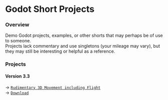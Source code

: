 # Godot Short Projects
### Overview
Demo Godot projects, examples, or other shorts that may perhaps be of use to someone.  
Projects lack commentary and use singletons (your mileage may vary), but they may still be interesting or helpful as a reference.
### Projects
#### Version 3.3
→ [`Rudimentary 3D Movement including Flight`](https://github.com/Yuminous/Godot-Shorts/tree/main/3.3%20%E2%86%92%20Rudimentary%203D%20Movement%20incl.%20Flight)  
→ [`Download`](https://downgit.github.io/#/home?url=https:%2F%2Fgithub.com%2FYuminous%2FGodot-Shorts%2Ftree%2Fmain%2F3.3%20%E2%86%92%20Rudimentary%203D%20Movement%20incl.%20Flight)
